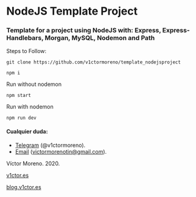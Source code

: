 # NodeJS Template Project
### Template for a project using NodeJS with: Express, Express-Handlebars, Morgan, MySQL, Nodemon and Path

Steps to Follow:

`git clone https://github.com/v1ctormoreno/template_nodejsproject`

`npm i`

Run without nodemon

`npm start`

Run with nodemon

`npm run dev`


#### Cualquier duda:

* [Telegram](https://t.me/v1ctormoreno) (@v1ctormoreno).
* [Email](mailto:victormorenotin@gmail.com) (victormorenotin@gmail.com).

Víctor Moreno. 2020. 

[v1ctor.es](https://v1ctor.es)

[blog.v1ctor.es](https://blog.v1ctor.es)